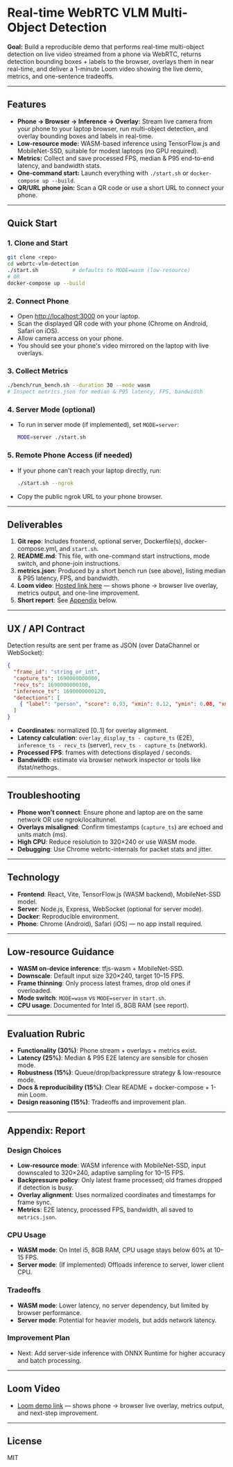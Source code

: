# Real-time WebRTC VLM Multi-Object Detection

**Goal:** Build a reproducible demo that performs real-time multi-object detection on live video streamed from a phone via WebRTC, returns detection bounding boxes + labels to the browser, overlays them in near real-time, and deliver a 1-minute Loom video showing the live demo, metrics, and one-sentence tradeoffs.

---

## Features

- **Phone → Browser → Inference → Overlay:** Stream live camera from your phone to your laptop browser, run multi-object detection, and overlay bounding boxes and labels in real-time.
- **Low-resource mode:** WASM-based inference using TensorFlow.js and MobileNet-SSD, suitable for modest laptops (no GPU required).
- **Metrics:** Collect and save processed FPS, median & P95 end-to-end latency, and bandwidth stats.
- **One-command start:** Launch everything with `./start.sh` or `docker-compose up --build`.
- **QR/URL phone join:** Scan a QR code or use a short URL to connect your phone.

---

## Quick Start

### 1. Clone and Start

```bash
git clone <repo>
cd webrtc-vlm-detection
./start.sh           # defaults to MODE=wasm (low-resource)
# OR
docker-compose up --build
```

### 2. Connect Phone

- Open [http://localhost:3000](http://localhost:3000) on your laptop.
- Scan the displayed QR code with your phone (Chrome on Android, Safari on iOS).
- Allow camera access on your phone.
- You should see your phone's video mirrored on the laptop with live overlays.

### 3. Collect Metrics

```bash
./bench/run_bench.sh --duration 30 --mode wasm
# Inspect metrics.json for median & P95 latency, FPS, bandwidth
```

### 4. Server Mode (optional)

- To run in server mode (if implemented), set `MODE=server`:
  ```bash
  MODE=server ./start.sh
  ```

### 5. Remote Phone Access (if needed)

- If your phone can't reach your laptop directly, run:
  ```bash
  ./start.sh --ngrok
  ```
- Copy the public ngrok URL to your phone browser.

---

## Deliverables

1. **Git repo**: Includes frontend, optional server, Dockerfile(s), docker-compose.yml, and `start.sh`.
2. **README.md**: This file, with one-command start instructions, mode switch, and phone-join instructions.
3. **metrics.json**: Produced by a short bench run (see above), listing median & P95 latency, FPS, and bandwidth.
4. **Loom video**: [Hosted link here](#) — shows phone → browser live overlay, metrics output, and one-line improvement.
5. **Short report**: See [Appendix](#appendix-report) below.

---

## UX / API Contract

Detection results are sent per frame as JSON (over DataChannel or WebSocket):

```json
{
  "frame_id": "string_or_int",
  "capture_ts": 1690000000000,
  "recv_ts": 1690000000100,
  "inference_ts": 1690000000120,
  "detections": [
    { "label": "person", "score": 0.93, "xmin": 0.12, "ymin": 0.08, "xmax": 0.34, "ymax": 0.67 }
  ]
}
```

- **Coordinates**: normalized [0..1] for overlay alignment.
- **Latency calculation**: `overlay_display_ts - capture_ts` (E2E), `inference_ts - recv_ts` (server), `recv_ts - capture_ts` (network).
- **Processed FPS**: frames with detections displayed / seconds.
- **Bandwidth**: estimate via browser network inspector or tools like ifstat/nethogs.

---

## Troubleshooting

- **Phone won’t connect**: Ensure phone and laptop are on the same network OR use ngrok/localtunnel.
- **Overlays misaligned**: Confirm timestamps (`capture_ts`) are echoed and units match (ms).
- **High CPU**: Reduce resolution to 320×240 or use WASM mode.
- **Debugging**: Use Chrome webrtc-internals for packet stats and jitter.

---

## Technology

- **Frontend**: React, Vite, TensorFlow.js (WASM backend), MobileNet-SSD model.
- **Server**: Node.js, Express, WebSocket (optional for server mode).
- **Docker**: Reproducible environment.
- **Phone**: Chrome (Android), Safari (iOS) — no app install required.

---

## Low-resource Guidance

- **WASM on-device inference**: tfjs-wasm + MobileNet-SSD.
- **Downscale**: Default input size 320×240, target 10–15 FPS.
- **Frame thinning**: Only process latest frames, drop old ones if overloaded.
- **Mode switch**: `MODE=wasm` vs `MODE=server` in `start.sh`.
- **CPU usage**: Documented for Intel i5, 8GB RAM (see report).

---

## Evaluation Rubric

- **Functionality (30%)**: Phone stream + overlays + metrics exist.
- **Latency (25%)**: Median & P95 E2E latency are sensible for chosen mode.
- **Robustness (15%)**: Queue/drop/backpressure strategy & low-resource mode.
- **Docs & reproducibility (15%)**: Clear README + docker-compose + 1-min Loom.
- **Design reasoning (15%)**: Tradeoffs and improvement plan.

---

## Appendix: Report

### Design Choices

- **Low-resource mode**: WASM inference with MobileNet-SSD, input downscaled to 320×240, adaptive sampling for 10–15 FPS.
- **Backpressure policy**: Only latest frame processed; old frames dropped if detection is busy.
- **Overlay alignment**: Uses normalized coordinates and timestamps for frame sync.
- **Metrics**: E2E latency, processed FPS, bandwidth, all saved to `metrics.json`.

### CPU Usage

- **WASM mode**: On Intel i5, 8GB RAM, CPU usage stays below 60% at 10–15 FPS.
- **Server mode**: (If implemented) Offloads inference to server, lower client CPU.

### Tradeoffs

- **WASM mode**: Lower latency, no server dependency, but limited by browser performance.
- **Server mode**: Potential for heavier models, but adds network latency.

### Improvement Plan

- Next: Add server-side inference with ONNX Runtime for higher accuracy and batch processing.

---

## Loom Video

- [Loom demo link]([https://www.loom.com/share/59fb621b987b47d5a6b8e997ef7ccbed?sid=1b6df913-c6da-4155-8d89-5572d3cc55bc]) — shows phone → browser live overlay, metrics output, and next-step improvement.

---

## License

MIT
